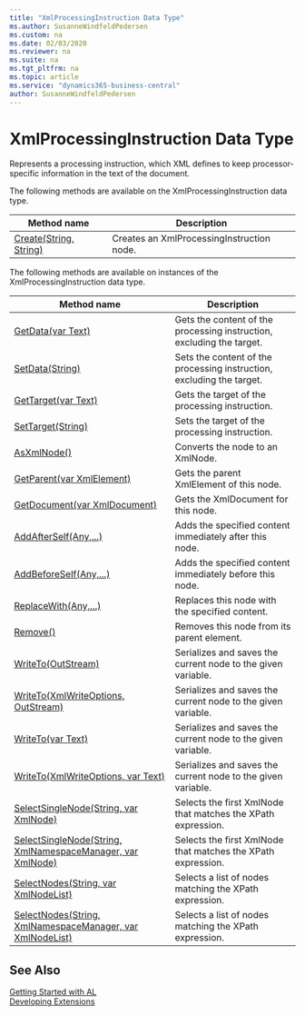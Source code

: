 ```yaml
---
title: "XmlProcessingInstruction Data Type"
ms.author: SusanneWindfeldPedersen
ms.custom: na
ms.date: 02/03/2020
ms.reviewer: na
ms.suite: na
ms.tgt_pltfrm: na
ms.topic: article
ms.service: "dynamics365-business-central"
author: SusanneWindfeldPedersen
---
```

[//]: # (START>DO_NOT_EDIT)
[//]: # (IMPORTANT:Do not edit any of the content between here and the END>DO_NOT_EDIT.)
[//]: # (Any modifications should be made in the .xml files in the ModernDev repo.)
# XmlProcessingInstruction Data Type
Represents a processing instruction, which XML defines to keep processor-specific information in the text of the document.


The following methods are available on the XmlProcessingInstruction data type.


|Method name|Description|
|-----------|-----------|
|[Create(String, String)](xmlprocessinginstruction-create-method.md)|Creates an XmlProcessingInstruction node.|

The following methods are available on instances of the XmlProcessingInstruction data type.

|Method name|Description|
|-----------|-----------|
|[GetData(var Text)](xmlprocessinginstruction-getdata-method.md)|Gets the content of the processing instruction, excluding the target.|
|[SetData(String)](xmlprocessinginstruction-setdata-method.md)|Sets the content of the processing instruction, excluding the target.|
|[GetTarget(var Text)](xmlprocessinginstruction-gettarget-method.md)|Gets the target of the processing instruction.|
|[SetTarget(String)](xmlprocessinginstruction-settarget-method.md)|Sets the target of the processing instruction.|
|[AsXmlNode()](xmlprocessinginstruction-asxmlnode-method.md)|Converts the node to an XmlNode.|
|[GetParent(var XmlElement)](xmlprocessinginstruction-getparent-method.md)|Gets the parent XmlElement of this node.|
|[GetDocument(var XmlDocument)](xmlprocessinginstruction-getdocument-method.md)|Gets the XmlDocument for this node.|
|[AddAfterSelf(Any,...)](xmlprocessinginstruction-addafterself-method.md)|Adds the specified content immediately after this node.|
|[AddBeforeSelf(Any,...)](xmlprocessinginstruction-addbeforeself-method.md)|Adds the specified content immediately before this node.|
|[ReplaceWith(Any,...)](xmlprocessinginstruction-replacewith-method.md)|Replaces this node with the specified content.|
|[Remove()](xmlprocessinginstruction-remove-method.md)|Removes this node from its parent element.|
|[WriteTo(OutStream)](xmlprocessinginstruction-writeto-outstream-method.md)|Serializes and saves the current node to the given variable.|
|[WriteTo(XmlWriteOptions, OutStream)](xmlprocessinginstruction-writeto-xmlwriteoptions-outstream-method.md)|Serializes and saves the current node to the given variable.|
|[WriteTo(var Text)](xmlprocessinginstruction-writeto-text-method.md)|Serializes and saves the current node to the given variable.|
|[WriteTo(XmlWriteOptions, var Text)](xmlprocessinginstruction-writeto-xmlwriteoptions-text-method.md)|Serializes and saves the current node to the given variable.|
|[SelectSingleNode(String, var XmlNode)](xmlprocessinginstruction-selectsinglenode-string-xmlnode-method.md)|Selects the first XmlNode that matches the XPath expression.|
|[SelectSingleNode(String, XmlNamespaceManager, var XmlNode)](xmlprocessinginstruction-selectsinglenode-string-xmlnamespacemanager-xmlnode-method.md)|Selects the first XmlNode that matches the XPath expression.|
|[SelectNodes(String, var XmlNodeList)](xmlprocessinginstruction-selectnodes-string-xmlnodelist-method.md)|Selects a list of nodes matching the XPath expression.|
|[SelectNodes(String, XmlNamespaceManager, var XmlNodeList)](xmlprocessinginstruction-selectnodes-string-xmlnamespacemanager-xmlnodelist-method.md)|Selects a list of nodes matching the XPath expression.|

[//]: # (IMPORTANT: END>DO_NOT_EDIT)
## See Also
[Getting Started with AL](../../devenv-get-started.md)  
[Developing Extensions](../../devenv-dev-overview.md)  
